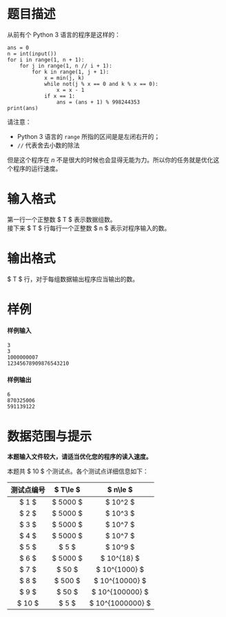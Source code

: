 
# 题目描述

从前有个 Python 3 语言的程序是这样的：
```python3
ans = 0
n = int(input())
for i in range(1, n + 1):
	for j in range(1, n // i + 1):
		for k in range(1, j + 1):
			x = min(j, k)
			while not(j % x == 0 and k % x == 0):
				x = x - 1
			if x == 1:
				ans = (ans + 1) % 998244353
print(ans)
```
请注意：
- Python 3 语言的 `range` 所指的区间是是左闭右开的；
- `//` 代表舍去小数的除法

但是这个程序在 $n$ 不是很大的时候也会显得无能为力。所以你的任务就是优化这个程序的运行速度。

# 输入格式

第一行一个正整数 $ T $ 表示数据组数。  
接下来 $ T $ 行每行一个正整数 $ n $ 表示对程序输入的数。

# 输出格式

$ T $ 行，对于每组数据输出程序应当输出的数。

# 样例

#### 样例输入
```plain
3
3
1000000007
12345678909876543210
```
#### 样例输出
```plain
6
870325006
591139122
```

# 数据范围与提示

**本题输入文件较大，请适当优化您的程序的读入速度。**

本题共 $ 10 $ 个测试点。各个测试点详细信息如下：

| 测试点编号 |  $ T\le $ |     $ n\le $     |
|:----------:|:---------:|:----------------:|
|    $ 1 $   |  $ 5000 $ |     $ 10^2 $     |
|    $ 2 $   |  $ 5000 $ |     $ 10^3 $     |
|    $ 3 $   |  $ 5000 $ |     $ 10^7 $     |
|    $ 4 $   |  $ 5000 $ |     $ 10^7 $     |
|    $ 5 $   |   $ 5 $   |     $ 10^9 $     |
|    $ 6 $   |  $ 5000 $ |    $ 10^{18} $   |
|    $ 7 $   |   $ 50 $  |   $ 10^{1000} $  |
|    $ 8 $   |  $ 500 $  |  $ 10^{10000} $  |
|    $ 9 $   |   $ 50 $  |  $ 10^{100000} $ |
|   $ 10 $   |   $ 5 $   | $ 10^{1000000} $ |

